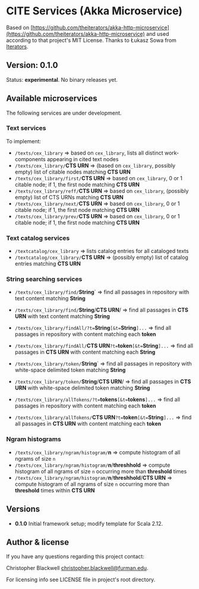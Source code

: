 # CITE Services (Akka Microservice)

Based on [https://github.com/theiterators/akka-http-microservice](https://github.com/theiterators/akka-http-microservice) and used according to that project's MIT License. Thanks to Łukasz Sowa from [Iterators](http://www.theiterators.com).

## Version: 0.1.0

Status:  **experimental**.  No binary releases yet.

## Available microservices

The following services are under development.

### Text services

To implement:

- `/texts/cex_library` => based on `cex_library`, lists all distinct work-components appearing in cited text nodes
- `/texts/cex_library/`**CTS URN** => (based on `cex_library`, possibly empty) list of citable nodes matching **CTS URN**
- `/texts/cex_library/first/`**CTS URN** => based on `cex_library`, 0 or 1 citable node; if 1, the first node matching **CTS URN**
- `/texts/cex_library/reff/`**CTS URN** => based on `cex_library`, (possibly empty) list of CTS URNs matching **CTS URN**
- `/texts/cex_library/next/`**CTS URN** => based on `cex_library`, 0 or 1 citable node; if 1, the first node matching **CTS URN**
- `/texts/cex_library/prev/`**CTS URN** => based on `cex_library`, 0 or 1 citable node; if 1, the first node matching **CTS URN**

### Text catalog services

- `/textcatalog/cex_library` => lists catalog entries for all cataloged texts
- `/textcatalog/cex_library/`**CTS URN** =>  (possibly empty) list of catalog entries matching **CTS URN**

### String searching services

- `/texts/cex_library/find/`**String**` => find all passages in repository with text content matching **String**
- `/texts/cex_library/find/`**String**/**CTS URN**/  => find all passages in **CTS URN** with text content matching **String**
- `/texts/cex_library/findAll/?t=`**String**`[&t=`**String**`]...` => find all passages in repository with content matching each **token**
- `/texts/cex_library/findAll/`**CTS URN**`?t=`**token**`[&t=`**String**`]...` => find all passages in **CTS URN** with content matching each **String**


- `/texts/cex_library/token/`**String**` => find all passages in repository with white-space delimited token matching **String**
- `/texts/cex_library/token/`**String**/**CTS URN**/  => find all passages in **CTS URN** with white-space delimited token matching **String**
- `/texts/cex_library/allTokens/?t=`**tokens**`[&t=`**tokens**`]...` => find all passages in repository with content matching each **token**
- `/texts/cex_library/allTokens/`**CTS URN**`?t=`**token**`[&t=`**String**`]...` => find all passages in **CTS URN** with content matching each **token**

### Ngram histograms

- `/texts/cex_library/ngram/histogram/`**n** => compute histogram of all ngrams of size `n`
- `/texts/cex_library/ngram/histogram/`**n**/**threshhold** => compute histogram of all ngrams of size `n` occurring more than **threshold** times
- `/texts/cex_library/ngram/histogram/`**n**/**threshhold**/**CTS URN** => compute histogram of all ngrams of size `n` occurring more than **threshold** times within **CTS URN**

## Versions

- **0.1.0** Initial framework setup; modify template for Scala 2.12.

## Author & license

If you have any questions regarding this project contact:

Christopher Blackwell <christopher.blackwell@furman.edu>.

For licensing info see LICENSE file in project's root directory.
